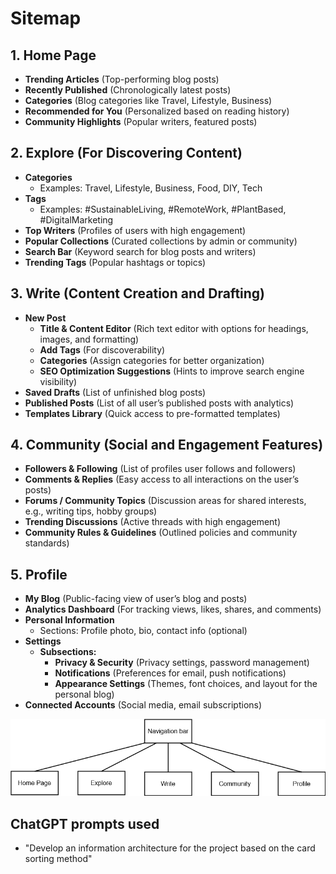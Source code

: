 # Sitemap

## 1. Home Page

- **Trending Articles** (Top-performing blog posts)
- **Recently Published** (Chronologically latest posts)
- **Categories** (Blog categories like Travel, Lifestyle, Business)
- **Recommended for You** (Personalized based on reading history)
- **Community Highlights** (Popular writers, featured posts)

## 2. Explore (For Discovering Content)

- **Categories**
    - Examples: Travel, Lifestyle, Business, Food, DIY, Tech
- **Tags**
    - Examples: #SustainableLiving, #RemoteWork, #PlantBased, #DigitalMarketing
- **Top Writers** (Profiles of users with high engagement)
- **Popular Collections** (Curated collections by admin or community)
- **Search Bar** (Keyword search for blog posts and writers)
- **Trending Tags** (Popular hashtags or topics)

## 3. Write (Content Creation and Drafting)

- **New Post**
    - **Title & Content Editor** (Rich text editor with options for headings, images, and formatting)
    - **Add Tags** (For discoverability)
    - **Categories** (Assign categories for better organization)
    - **SEO Optimization Suggestions** (Hints to improve search engine visibility)
- **Saved Drafts** (List of unfinished blog posts)
- **Published Posts** (List of all user’s published posts with analytics)
- **Templates Library** (Quick access to pre-formatted templates)

## 4. Community (Social and Engagement Features)

- **Followers & Following** (List of profiles user follows and followers)
- **Comments & Replies** (Easy access to all interactions on the user’s posts)
- **Forums / Community Topics** (Discussion areas for shared interests, e.g., writing tips, hobby groups)
- **Trending Discussions** (Active threads with high engagement)
- **Community Rules & Guidelines** (Outlined policies and community standards)

## 5. Profile

- **My Blog** (Public-facing view of user’s blog and posts)
- **Analytics Dashboard** (For tracking views, likes, shares, and comments)
- **Personal Information**
    - Sections: Profile photo, bio, contact info (optional)
- **Settings**
    - **Subsections:**
        - **Privacy & Security** (Privacy settings, password management)
        - **Notifications** (Preferences for email, push notifications)
        - **Appearance Settings** (Themes, font choices, and layout for the personal blog)
- **Connected Accounts** (Social media, email subscriptions)

![Sitemap](./assets/sitemap.png)

## ChatGPT prompts used

- "Develop an information architecture for the project based on the card sorting method"